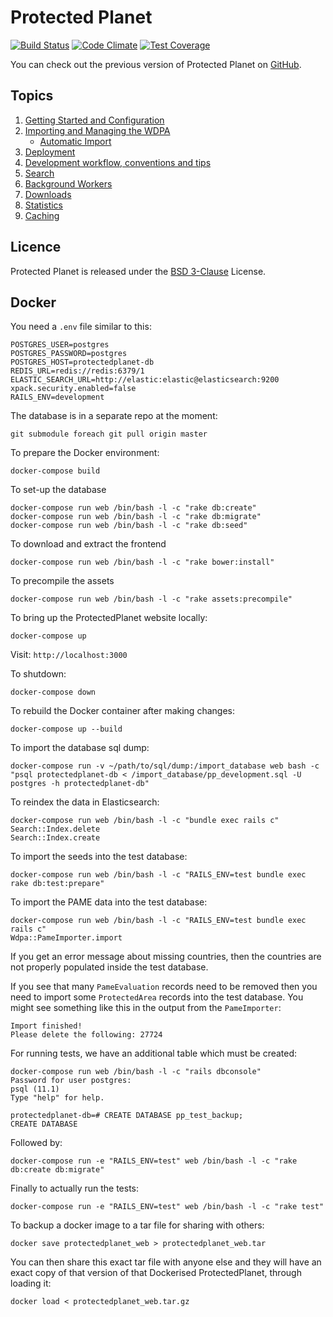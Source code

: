 # Protected Planet

[![Build Status](https://travis-ci.org/unepwcmc/ProtectedPlanet.svg)](https://travis-ci.org/unepwcmc/ProtectedPlanet)
[![Code Climate](https://codeclimate.com/repos/539b16466956806b20010ddc/badges/e90cf6ba84f66503705c/gpa.svg)](https://codeclimate.com/repos/539b16466956806b20010ddc/feed)
[![Test Coverage](https://codeclimate.com/repos/539b16466956806b20010ddc/badges/e90cf6ba84f66503705c/coverage.svg)](https://codeclimate.com/repos/539b16466956806b20010ddc/feed)

You can check out the previous version of Protected Planet on
[GitHub](https://github.com/unepwcmc/ppe).

## Topics

1. [Getting Started and Configuration](docs/installation.md)
2. [Importing and Managing the WDPA](docs/wdpa.md)
    * [Automatic Import](docs/automatic_import.md)
3. [Deployment](docs/deployment.md)
4. [Development workflow, conventions and tips](docs/workflow.md)
5. [Search](docs/search.md)
6. [Background Workers](docs/workers.md)
7. [Downloads](docs/downloads.md)
8. [Statistics](docs/statistics.md)
9. [Caching](docs/caching.md)

## Licence

Protected Planet is released under the [BSD
3-Clause](http://opensource.org/licenses/BSD-3-Clause) License.

## Docker

You need a `.env` file similar to this:

```
POSTGRES_USER=postgres
POSTGRES_PASSWORD=postgres
POSTGRES_HOST=protectedplanet-db
REDIS_URL=redis://redis:6379/1
ELASTIC_SEARCH_URL=http://elastic:elastic@elasticsearch:9200
xpack.security.enabled=false
RAILS_ENV=development
```

The database is in a separate repo at the moment:
```
git submodule foreach git pull origin master
```

To prepare the Docker environment:
```
docker-compose build
```

To set-up the database
```
docker-compose run web /bin/bash -l -c "rake db:create"
docker-compose run web /bin/bash -l -c "rake db:migrate"
docker-compose run web /bin/bash -l -c "rake db:seed"
```

To download and extract the frontend
```
docker-compose run web /bin/bash -l -c "rake bower:install"
```

To precompile the assets
```
docker-compose run web /bin/bash -l -c "rake assets:precompile"
```

To bring up the ProtectedPlanet website locally:
```
docker-compose up
```

Visit: `http://localhost:3000`

To shutdown:
```
docker-compose down
```

To rebuild the Docker container after making changes:
```
docker-compose up --build
```

To import the database sql dump:
```
docker-compose run -v ~/path/to/sql/dump:/import_database web bash -c "psql protectedplanet-db < /import_database/pp_development.sql -U postgres -h protectedplanet-db"
```

To reindex the data in Elasticsearch:
```
docker-compose run web /bin/bash -l -c "bundle exec rails c"
Search::Index.delete
Search::Index.create
```

To import the seeds into the test database:
```
docker-compose run web /bin/bash -l -c "RAILS_ENV=test bundle exec rake db:test:prepare"
```

To import the PAME data into the test database:
```
docker-compose run web /bin/bash -l -c "RAILS_ENV=test bundle exec rails c"
Wdpa::PameImporter.import
```

If you get an error message about missing countries, then the countries are not properly populated inside the test database.

If you see that many `PameEvaluation` records need to be removed then you need to import some `ProtectedArea` records into the test database. You might see something like this in the output from the `PameImporter`:
```
Import finished!
Please delete the following: 27724
```

For running tests, we have an additional table which must be created:
```
docker-compose run web /bin/bash -l -c "rails dbconsole"
Password for user postgres:
psql (11.1)
Type "help" for help.

protectedplanet-db=# CREATE DATABASE pp_test_backup;
CREATE DATABASE
```

Followed by:
```
docker-compose run -e "RAILS_ENV=test" web /bin/bash -l -c "rake db:create db:migrate"
```

Finally to actually run the tests:
```
docker-compose run -e "RAILS_ENV=test" web /bin/bash -l -c "rake test"
```

To backup a docker image to a tar file for sharing with others:
```
docker save protectedplanet_web > protectedplanet_web.tar
```

You can then share this exact tar file with anyone else and they will have an exact copy of that version of that Dockerised ProtectedPlanet, through loading it:

```
docker load < protectedplanet_web.tar.gz
```
